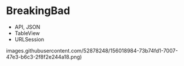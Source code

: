 # BreakingBad
- API, JSON
- TableView
- URLSession

images.githubusercontent.com/52878248/156018984-73b74fd1-7007-47e3-b6c3-2f8f2e244a18.png)
